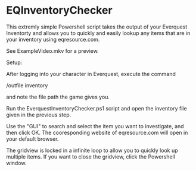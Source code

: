 # EQInventoryChecker

This extremly simple Powershell script takes the output of your Everquest Inventorty and allows you to quickly and easily lookup any items that are in your inventory using eqresource.com.

See ExampleVideo.mkv for a preview.

Setup:

After logging into your character in Everquest, execute the command 

/outfile inventory 

and note the file path the game gives you.

Run the EverquestInventoryChecker.ps1 script and open the inventory file given in the previous step.

Use the "GUI" to search and select the item you want to investigate, and then click OK.  The cooresponding website of eqresource.com will open in your default browser.

The gridview is locked in a infinite loop to allow you to quickly look up multiple items.  If you want to close the gridview, click the Powershell window.



